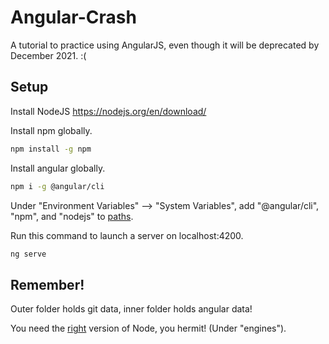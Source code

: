 # Angular-Crash
A tutorial to practice using AngularJS, even though it will be deprecated by December 2021. :(
## Setup
Install NodeJS 
https://nodejs.org/en/download/

Install npm globally.
```bash
npm install -g npm
```

Install angular globally.
```bash
npm i -g @angular/cli
```

Under "Environment Variables" --> "System Variables", add "@angular/cli", "npm", and "nodejs" to [paths](https://i.stack.imgur.com/9l6FI.png).

Run this command to launch a server on localhost:4200.
```bash
ng serve
```

## Remember!
Outer folder holds git data, inner folder holds angular data!

You need the [right](https://unpkg.com/browse/@angular/core@12.1.1/package.json) version of Node, you hermit! (Under "engines").
